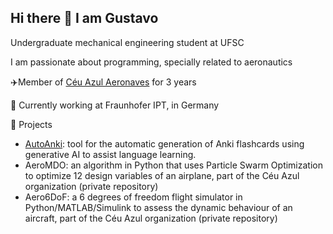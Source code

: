 ## Hi there 👋 I am Gustavo

Undergraduate mechanical engineering student at UFSC

I am passionate about programming, specially related to aeronautics

✈️Member of [Céu Azul Aeronaves](https://github.com/CeuAzul) for 3 years

💼 Currently working at Fraunhofer IPT, in Germany

🚀 Projects

- [AutoAnki](https://github.com/GustavoKirschnick/AutoAnki): tool for the automatic generation of Anki flashcards using generative AI to assist language learning.
- AeroMDO: an algorithm in Python that uses Particle Swarm Optimization to optimize 12 design variables of an airplane, part of the Céu Azul organization (private repository)
- Aero6DoF: a 6 degrees of freedom flight simulator in Python/MATLAB/Simulink to assess the dynamic behaviour of an aircraft, part of the Céu Azul organization (private repository)

